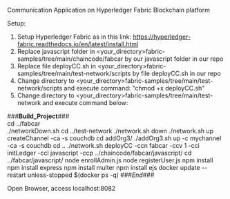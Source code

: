 Communication Application on Hyperledger Fabric Blockchain platform

Setup:
1. Setup Hyperledger Fabric as in this link: https://hyperledger-fabric.readthedocs.io/en/latest/install.html
2. Replace javascript folder in <your_directory>fabric-samples/tree/main/chaincode/fabcar by our javascript folder in our repo
3. Replace file deployCC.sh in <your_directory>fabric-samples/tree/main/test-network/scripts by file deployCC.sh in our repo
4. Change directory to  <your_directory>fabric-samples/tree/main/test-network/scripts and execute command: "chmod +x deployCC.sh"
5. Change directory to <your_directory>fabric-samples/tree/main/test-network and execute command below:

###__Build_Project__### <br />
cd ../fabcar <br />
./networkDown.sh
cd ../test-network
./network.sh down
./network.sh up createChannel -ca -s couchdb
cd addOrg3/
./addOrg3.sh up -c mychannel -ca -s couchdb
cd ..
./network.sh deployCC -ccn fabcar -ccv 1 -cci initLedger -ccl javascript  -ccp ../chaincode/fabcar/javascript/
cd ../fabcar/javascript/
node enrollAdmin.js
node registerUser.js
npm install
npm install express
npm install multer
npm install ejs
docker update --restart unless-stopped $(docker ps -q)
###_End_###

Open Browser, access localhost:8082
